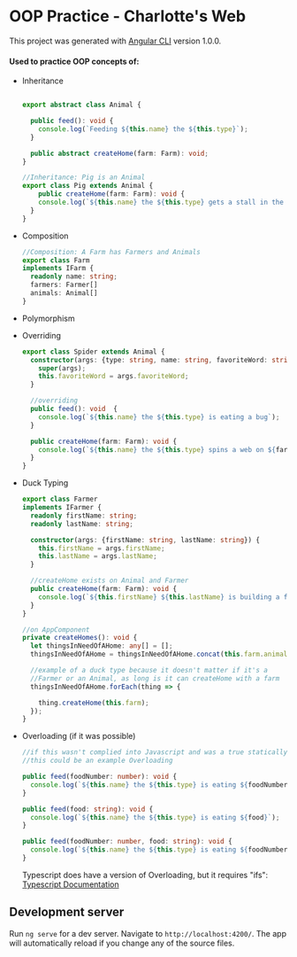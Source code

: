 # OOP Practice - Charlotte's Web

This project was generated with [Angular CLI](https://github.com/angular/angular-cli) version 1.0.0.

#### Used to practice OOP concepts of:
 - Inheritance

    ```ts

    export abstract class Animal {

      public feed(): void {
        console.log(`Feeding ${this.name} the ${this.type}`);
      }

      public abstract createHome(farm: Farm): void;
    }

    //Inheritance: Pig is an Animal
    export class Pig extends Animal {
        public createHome(farm: Farm): void {
        console.log(`${this.name} the ${this.type} gets a stall in the barn on ${farm.name}`);
      }
    }
    ```
 - Composition

    ```ts
    //Composition: A Farm has Farmers and Animals
    export class Farm
    implements IFarm {
      readonly name: string;
      farmers: Farmer[]
      animals: Animal[]
    }
    ```
 - Polymorphism
  - Overriding
    ```ts
    export class Spider extends Animal {
      constructor(args: {type: string, name: string, favoriteWord: string}) {
        super(args);
        this.favoriteWord = args.favoriteWord;
      }

      //overriding
      public feed(): void  {
        console.log(`${this.name} the ${this.type} is eating a bug`);
      }

      public createHome(farm: Farm): void {
        console.log(`${this.name} the ${this.type} spins a web on ${farm.name}`);
      }
    }

    ```
  - Duck Typing
    ```ts
    export class Farmer
    implements IFarmer {
      readonly firstName: string;
      readonly lastName: string;

      constructor(args: {firstName: string, lastName: string}) {
        this.firstName = args.firstName;
        this.lastName = args.lastName;
      }

      //createHome exists on Animal and Farmer
      public createHome(farm: Farm): void {
        console.log(`${this.firstName} ${this.lastName} is building a farmhouse on ${farm.name}`);
      }
    }

    //on AppComponent
    private createHomes(): void {
      let thingsInNeedOfAHome: any[] = [];
      thingsInNeedOfAHome = thingsInNeedOfAHome.concat(this.farm.animals, this.farm.farmers);

      //example of a duck type because it doesn't matter if it's a
      //Farmer or an Animal, as long is it can createHome with a farm
      thingsInNeedOfAHome.forEach(thing => {

        thing.createHome(this.farm);
      });
    }
    ```
  - Overloading (if it was possible)
    ```ts
    //if this wasn't complied into Javascript and was a true statically typed language
    //this could be an example Overloading

    public feed(foodNumber: number): void {
      console.log(`${this.name} the ${this.type} is eating ${foodNumber} pieces of food`);
    }

    public feed(food: string): void {
      console.log(`${this.name} the ${this.type} is eating ${food}`);
    }

    public feed(foodNumber: number, food: string): void {
      console.log(`${this.name} the ${this.type} is eating ${foodNumber} pieces of ${food}`);
    }
    ```
    Typescript does have a version of Overloading, but it requires "ifs": [Typescript Documentation](https://www.typescriptlang.org/docs/handbook/functions.html)

## Development server

Run `ng serve` for a dev server. Navigate to `http://localhost:4200/`. The app will automatically reload if you change any of the source files.
